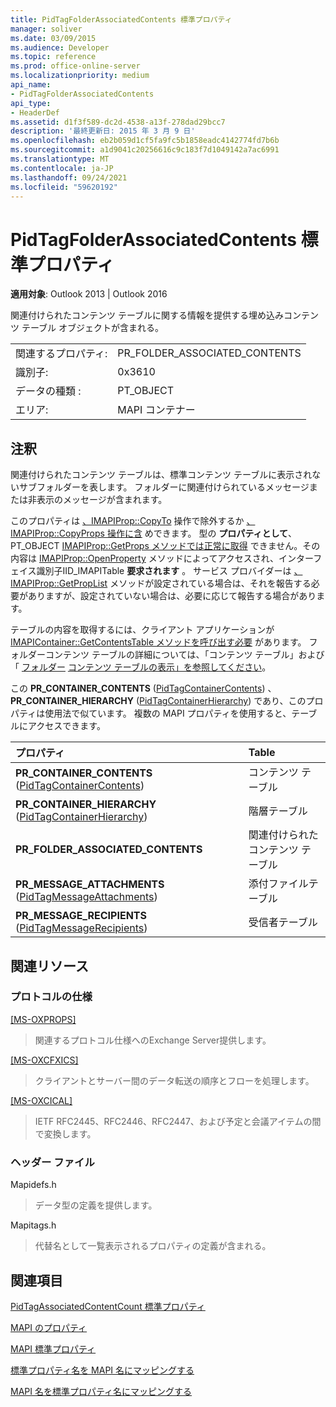 ```yaml
---
title: PidTagFolderAssociatedContents 標準プロパティ
manager: soliver
ms.date: 03/09/2015
ms.audience: Developer
ms.topic: reference
ms.prod: office-online-server
ms.localizationpriority: medium
api_name:
- PidTagFolderAssociatedContents
api_type:
- HeaderDef
ms.assetid: d1f3f589-dc2d-4538-a13f-278dad29bcc7
description: '最終更新日: 2015 年 3 月 9 日'
ms.openlocfilehash: eb2b059d1cf5fa9fc5b1858eadc4142774fd7b6b
ms.sourcegitcommit: a1d9041c20256616c9c183f7d1049142a7ac6991
ms.translationtype: MT
ms.contentlocale: ja-JP
ms.lasthandoff: 09/24/2021
ms.locfileid: "59620192"
---
```

# <a name="pidtagfolderassociatedcontents-canonical-property"></a>PidTagFolderAssociatedContents 標準プロパティ

  
  
**適用対象**: Outlook 2013 | Outlook 2016 
  
関連付けられたコンテンツ テーブルに関する情報を提供する埋め込みコンテンツ テーブル オブジェクトが含まれる。 
  
|||
|:-----|:-----|
|関連するプロパティ:  <br/> |PR_FOLDER_ASSOCIATED_CONTENTS  <br/> |
|識別子:  <br/> |0x3610  <br/> |
|データの種類 :   <br/> |PT_OBJECT  <br/> |
|エリア:  <br/> |MAPI コンテナー  <br/> |
   
## <a name="remarks"></a>注釈

関連付けられたコンテンツ テーブルは、標準コンテンツ テーブルに表示されないサブフォルダーを表します。 フォルダーに関連付けられているメッセージまたは非表示のメッセージが含まれます。 
  
このプロパティは [、IMAPIProp::CopyTo](imapiprop-copyto.md) 操作で除外するか [、IMAPIProp::CopyProps 操作に含](imapiprop-copyprops.md) めできます。 型の **プロパティとして**、PT_OBJECT [IMAPIProp::GetProps メソッドでは正常に取得](imapiprop-getprops.md) できません。その内容は [IMAPIProp::OpenProperty](imapiprop-openproperty.md) メソッドによってアクセスされ、インターフェイス識別子IID_IMAPITable **要求されます** 。 サービス プロバイダーは [、IMAPIProp::GetPropList](imapiprop-getproplist.md) メソッドが設定されている場合は、それを報告する必要がありますが、設定されていない場合は、必要に応じて報告する場合があります。 
  
テーブルの内容を取得するには、クライアント アプリケーションが [IMAPIContainer::GetContentsTable メソッドを呼び出す必要](imapicontainer-getcontentstable.md) があります。 フォルダーコンテンツ テーブルの詳細については、「コンテンツ テーブル」および「 [フォルダー](contents-tables.md) [コンテンツ テーブルの表示」を参照してください](displaying-a-folder-contents-table.md)。 
  
この **PR_CONTAINER_CONTENTS** ([PidTagContainerContents](pidtagcontainercontents-canonical-property.md)) 、 **PR_CONTAINER_HIERARCHY** ([PidTagContainerHierarchy](pidtagcontainerhierarchy-canonical-property.md)) であり、このプロパティは使用法で似ています。 複数の MAPI プロパティを使用すると、テーブルにアクセスできます。 
  
|**プロパティ**|**Table**|
|:-----|:-----|
|**PR_CONTAINER_CONTENTS** ([PidTagContainerContents](pidtagcontainercontents-canonical-property.md))  <br/> |コンテンツ テーブル  <br/> |
|**PR_CONTAINER_HIERARCHY** ([PidTagContainerHierarchy](pidtagcontainerhierarchy-canonical-property.md))  <br/> |階層テーブル  <br/> |
|**PR_FOLDER_ASSOCIATED_CONTENTS** <br/> |関連付けられたコンテンツ テーブル  <br/> |
|**PR_MESSAGE_ATTACHMENTS** ([PidTagMessageAttachments](pidtagmessageattachments-canonical-property.md))  <br/> |添付ファイルテーブル  <br/> |
|**PR_MESSAGE_RECIPIENTS** ([PidTagMessageRecipients](pidtagmessagerecipients-canonical-property.md))  <br/> |受信者テーブル  <br/> |
   
## <a name="related-resources"></a>関連リソース

### <a name="protocol-specifications"></a>プロトコルの仕様

[[MS-OXPROPS]](https://msdn.microsoft.com/library/f6ab1613-aefe-447d-a49c-18217230b148%28Office.15%29.aspx)
  
> 関連するプロトコル仕様へのExchange Server提供します。
    
[[MS-OXCFXICS]](https://msdn.microsoft.com/library/b9752f3d-d50d-44b8-9e6b-608a117c8532%28Office.15%29.aspx)
  
> クライアントとサーバー間のデータ転送の順序とフローを処理します。
    
[[MS-OXCICAL]](https://msdn.microsoft.com/library/a685a040-5b69-4c84-b084-795113fb4012%28Office.15%29.aspx)
  
> IETF RFC2445、RFC2446、RFC2447、および予定と会議アイテムの間で変換します。
    
### <a name="header-files"></a>ヘッダー ファイル

Mapidefs.h
  
> データ型の定義を提供します。
    
Mapitags.h
  
> 代替名として一覧表示されるプロパティの定義が含まれる。
    
## <a name="see-also"></a>関連項目



[PidTagAssociatedContentCount 標準プロパティ](pidtagassociatedcontentcount-canonical-property.md)


[MAPI のプロパティ](mapi-properties.md)
  
[MAPI 標準プロパティ](mapi-canonical-properties.md)
  
[標準プロパティ名を MAPI 名にマッピングする](mapping-canonical-property-names-to-mapi-names.md)
  
[MAPI 名を標準プロパティ名にマッピングする](mapping-mapi-names-to-canonical-property-names.md)

